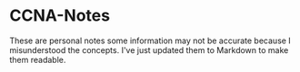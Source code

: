 # CCNA-Notes

These are personal notes some information may not be accurate because I misunderstood the concepts. I've just updated them to Markdown to make them readable. 
